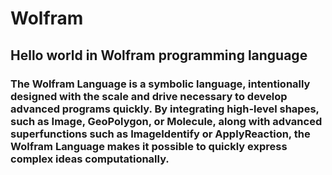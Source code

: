 # Wolfram
## Hello world in Wolfram programming language

### The Wolfram Language is a symbolic language, intentionally designed with the scale and drive necessary to develop advanced programs quickly. By integrating high-level shapes, such as Image, GeoPolygon, or Molecule, along with advanced superfunctions such as ImageIdentify or ApplyReaction, the Wolfram Language makes it possible to quickly express complex ideas computationally.